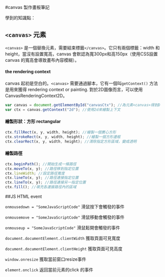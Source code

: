 #canvas 製作畫板筆記



學到的知識點：

## `<canvas>` 元素

`<canvas>` 是一個替換元素，需要結束標籤`</canvas>`。它只有兩個標籤：width 和 height，當沒有設置寬高，canvas 會默認為寬300px和高150px（使用CSS設置canvas 的寬高會導致畫布內容模糊）。



#### the rendering context

canvas 起初是空白的。`<canvas>` 需要通過腳本，它有一個叫`getContext()` 方法是用來獲得 rendering context or painting. 對於2D圖像而言，可以使用 CanvasRenderingContext2D。

```js
var canvas = document.getElementById("canvasCtx"); //為元素<canvas>得到DOM對象
var ctx = canvas.getContext("2d"); //使用2d來繪製上下文
```



#### 繪製形狀：方形 rectangular

```js
ctx.fillRect(x, y, width, height); //繪製一個實心方形
ctx.strokeRect(x, y, width, height); //繪製一個方形邊框
ctx.clearRect(x, y, width, height); //清除指定方形區域，變成透明
```



#### 繪製路徑

```js
ctx.beginPath(); //開始生成一條路徑
ctx.moveTo(x, y); //路徑移到指定位置
ctx.lineWidth; //設定路徑寬度
ctx.lineTo(x, y); //路徑連接指定位置
ctx.lineTo(x, y); //路徑連接另一指定位置
ctx.fill(); //填充各連接路徑內的區域
```



##JS HTML event

`onmousedown = "SomeJavaScriptCode"` 滑鼠按下會觸發的事件

`onmousemove = "SomeJavaScriptCode"` 滑鼠移動會觸發的事件

`onmouseup = "SomeJavaScriptCode"` 滑鼠鬆開會觸發的事件



`document.documentElement.clientWidth` 獲取頁面可見寬度

`document.documentElement.clientHeight` 獲取頁面可見高度

`window.onresize` 獲取當前窗口resize事件



`element.onclick` 返回當前元素的click 的事件